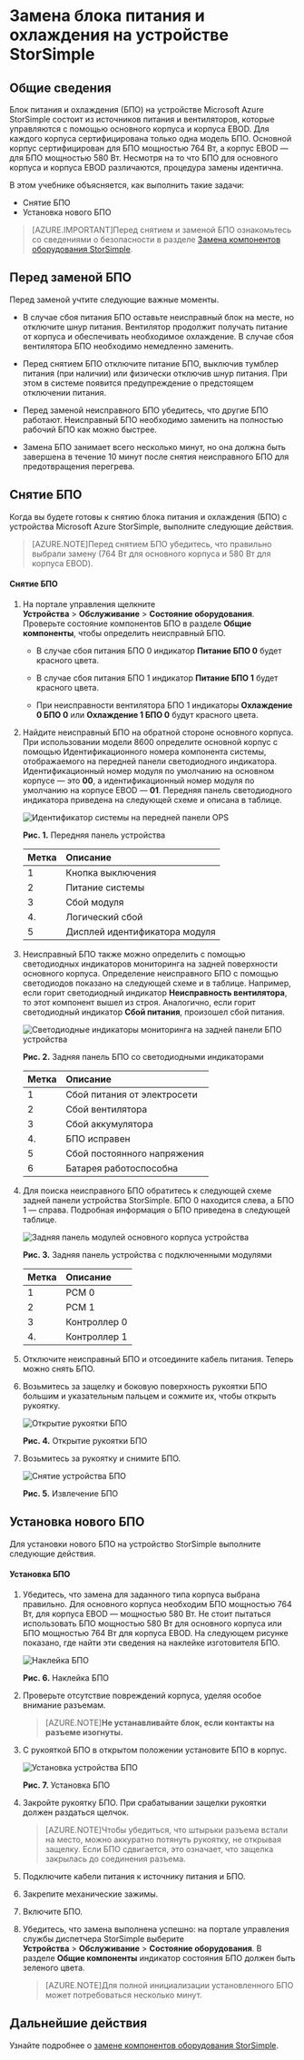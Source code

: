 <properties 
   pageTitle="Замена БПО на устройстве StorSimple | Microsoft Azure"
   description="Объясняется процесс снятия и замены блока питания и охлаждения модуля (БПО) на устройстве StorSimple"
   services="storsimple"
   documentationCenter=""
   authors="alkohli"
   manager="carolz"
   editor="" />
<tags 
   ms.service="storsimple"
   ms.devlang="NA"
   ms.topic="article"
   ms.tgt_pltfrm="NA"
   ms.workload="TBD"
   ms.date="08/31/2015"
   ms.author="alkohli" />

# Замена блока питания и охлаждения на устройстве StorSimple

## Общие сведения

Блок питания и охлаждения (БПО) на устройстве Microsoft Azure StorSimple состоит из источников питания и вентиляторов, которые управляются с помощью основного корпуса и корпуса EBOD. Для каждого корпуса сертифицирована только одна модель БПО. Основной корпус сертифицирован для БПО мощностью 764 Вт, а корпус EBOD — для БПО мощностью 580 Вт. Несмотря на то что БПО для основного корпуса и корпуса EBOD различаются, процедура замены идентична.

В этом учебнике объясняется, как выполнить такие задачи:

- Снятие БПО
- Установка нового БПО

>[AZURE.IMPORTANT]Перед снятием и заменой БПО ознакомьтесь со сведениями о безопасности в разделе [Замена компонентов оборудования StorSimple](storsimple-hardware-component-replacement.md).

## Перед заменой БПО

Перед заменой учтите следующие важные моменты.

- В случае сбоя питания БПО оставьте неисправный блок на месте, но отключите шнур питания. Вентилятор продолжит получать питание от корпуса и обеспечивать необходимое охлаждение. В случае сбоя вентилятора БПО необходимо немедленно заменить.

- Перед снятием БПО отключите питание БПО, выключив тумблер питания (при наличии) или физически отключив шнур питания. При этом в системе появится предупреждение о предстоящем отключении питания.

- Перед заменой неисправного БПО убедитесь, что другие БПО работают. Неисправный БПО необходимо заменить на полностью рабочий БПО как можно быстрее.

- Замена БПО занимает всего несколько минут, но она должна быть завершена в течение 10 минут после снятия неисправного БПО для предотвращения перегрева.

## Снятие БПО

Когда вы будете готовы к снятию блока питания и охлаждения (БПО) с устройства Microsoft Azure StorSimple, выполните следующие действия.

>[AZURE.NOTE]Перед снятием БПО убедитесь, что правильно выбрали замену (764 Вт для основного корпуса и 580 Вт для корпуса EBOD).

#### Снятие БПО

1. На портале управления щелкните **Устройства** > **Обслуживание** > **Состояние оборудования**. Проверьте состояние компонентов БПО в разделе **Общие компоненты**, чтобы определить неисправный БПО.

     - В случае сбоя питания БПО 0 индикатор **Питание БПО 0** будет красного цвета.

     - В случае сбоя питания БПО 1 индикатор **Питание БПО 1** будет красного цвета.

     - При неисправности вентилятора БПО 1 индикаторы **Охлаждение 0 БПО 0** или **Охлаждение 1 БПО 0** будут красного цвета.

2. Найдите неисправный БПО на обратной стороне основного корпуса. При использовании модели 8600 определите основной корпус с помощью Идентификационного номера компонента системы, отображаемого на передней панели светодиодного индикатора. Идентификационный номер модуля по умолчанию на основном корпусе — это **00**, а идентификационный номер модуля по умолчанию на корпусе EBOD — **01**. Передняя панель светодиодного индикатора приведена на следующей схеме и описана в таблице.

    ![Идентификатор системы на передней панели OPS](./media/storsimple-power-cooling-module-replacement/IC740991.png)

     **Рис. 1.** Передняя панель устройства

    |Метка|Описание|
    |:---|:-----------|
    |1|Кнопка выключения|
    |2|Питание системы|
    |3|Сбой модуля|
    |4\.|Логический сбой|
    |5|Дисплей идентификатора модуля|

3. Неисправный БПО также можно определить с помощью светодиодных индикаторов мониторинга на задней поверхности основного корпуса. Определение неисправного БПО с помощью светодиодов показано на следующей схеме и в таблице. Например, если горит светодиодный индикатор **Неисправность вентилятора**, то этот компонент вышел из строя. Аналогично, если горит светодиодный индикатор **Сбой питания**, произошел сбой питания.

    ![Светодиодные индикаторы мониторинга на задней панели БПО устройства](./media/storsimple-power-cooling-module-replacement/IC740992.png)

     **Рис. 2.** Задняя панель БПО со светодиодными индикаторами

    |Метка|Описание|
    |:---|:-----------|
    |1|Сбой питания от электросети|
    |2|Сбой вентилятора|
    |3|Сбой аккумулятора|
    |4\.|БПО исправен|
    |5|Сбой постоянного напряжения|
    |6|Батарея работоспособна|

4. Для поиска неисправного БПО обратитесь к следующей схеме задней панели устройства StorSimple. БПО 0 находится слева, а БПО 1 — справа. Подробная информация о БПО приведена в следующей таблице.

     ![Задняя панель модулей основного корпуса устройства](./media/storsimple-power-cooling-module-replacement/IC740994.png)

     **Рис. 3.** Задняя панель устройства с подключенными модулями

    |Метка|Описание|
    |:---|:-----------|
    |1|PCM 0|
    |2|PCM 1|
    |3|Контроллер 0|
    |4\.|Контроллер 1|

5. Отключите неисправный БПО и отсоедините кабель питания. Теперь можно снять БПО.

6. Возьмитесь за защелку и боковую поверхность рукоятки БПО большим и указательным пальцем и сожмите их, чтобы открыть рукоятку.

    ![Открытие рукоятки БПО](./media/storsimple-power-cooling-module-replacement/IC740995.png)

    **Рис. 4.** Открытие рукоятки БПО

7. Возьмитесь за рукоятку и снимите БПО.

    ![Снятие устройства БПО](./media/storsimple-power-cooling-module-replacement/IC740996.png)

    **Рис. 5.** Извлечение БПО

## Установка нового БПО

Для установки нового БПО на устройство StorSimple выполните следующие действия.

#### Установка БПО

1. Убедитесь, что замена для заданного типа корпуса выбрана правильно. Для основного корпуса необходим БПО мощностью 764 Вт, для корпуса EBOD — мощностью 580 Вт. Не стоит пытаться использовать БПО мощностью 580 Вт для основного корпуса или БПО мощностью 764 Вт для корпуса EBOD. На следующем рисунке показано, где найти эти сведения на наклейке изготовителя БПО.

    ![Наклейка БПО](./media/storsimple-power-cooling-module-replacement/IC740973.png)

    **Рис. 6.** Наклейка БПО

2. Проверьте отсутствие повреждений корпуса, уделяя особое внимание разъемам.
										
    >[AZURE.NOTE]**Не устанавливайте блок, если контакты на разъеме изогнуты.**

3. С рукояткой БПО в открытом положении установите БПО в корпус.

    ![Установка устройства БПО](./media/storsimple-power-cooling-module-replacement/IC740975.png)

    **Рис. 7.** Установка БПО

4. Закройте рукоятку БПО. При срабатывании защелки рукоятки должен раздаться щелчок.
										
    >[AZURE.NOTE]Чтобы убедиться, что штырьки разъема встали на место, можно аккуратно потянуть рукоятку, не открывая защелку. Если БПО сдвигается, это означает, что защелка закрылась до соединения разъема.

5. Подключите кабели питания к источнику питания и БПО.

6. Закрепите механические зажимы.

7. Включите БПО.

8. Убедитесь, что замена выполнена успешно: на портале управления службы диспетчера StorSimple выберите **Устройства** > **Обслуживание** > **Состояние оборудования**. В разделе **Общие компоненты** индикатор состояния БПО должен быть зеленого цвета.
										
    >[AZURE.NOTE]Для полной инициализации установленного БПО может потребоваться несколько минут.

## Дальнейшие действия

Узнайте подробнее о [замене компонентов оборудования StorSimple](storsimple-hardware-component-replacement.md).

<!---HONumber=Oct15_HO3-->